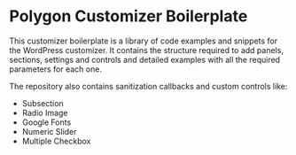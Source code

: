 # Polygon Customizer Boilerplate

This customizer boilerplate is a library of code examples and snippets for the WordPress customizer. It contains the structure required to add panels, sections, settings and controls and detailed examples with all the required parameters for each one.

The repository also contains sanitization callbacks and custom controls like:
- Subsection
- Radio Image
- Google Fonts
- Numeric Slider
- Multiple Checkbox
